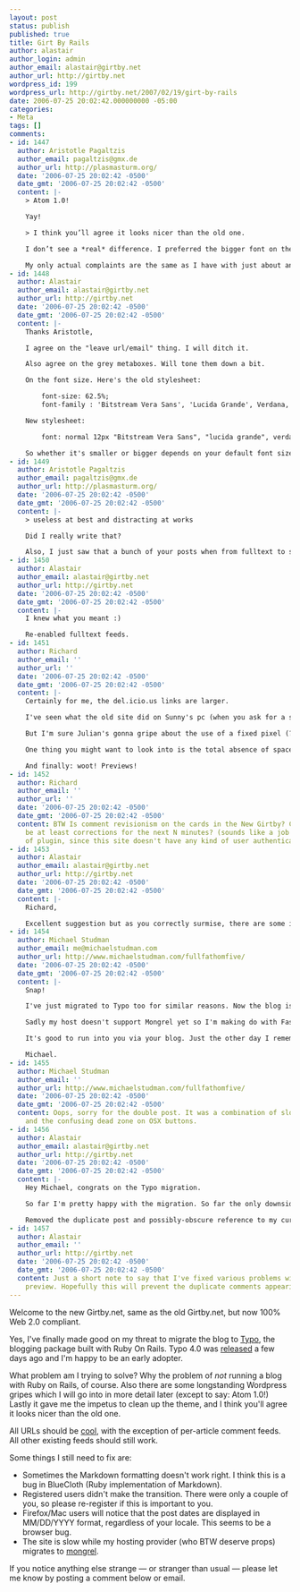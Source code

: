 ```yaml
---
layout: post
status: publish
published: true
title: Girt By Rails
author: alastair
author_login: admin
author_email: alastair@girtby.net
author_url: http://girtby.net
wordpress_id: 199
wordpress_url: http://girtby.net/2007/02/19/girt-by-rails
date: 2006-07-25 20:02:42.000000000 -05:00
categories:
- Meta
tags: []
comments:
- id: 1447
  author: Aristotle Pagaltzis
  author_email: pagaltzis@gmx.de
  author_url: http://plasmasturm.org/
  date: '2006-07-25 20:02:42 -0500'
  date_gmt: '2006-07-25 20:02:42 -0500'
  content: |-
    > Atom 1.0!

    Yay!

    > I think you’ll agree it looks nicer than the old one.

    I don’t see a *real* difference. I preferred the bigger font on the old layout, and frankly I find the grey boxes of metadata useless at best and distracting at works, particularly on the main page where there are so many of them providing irrelevant targets to the scanning eye. So overall I think it’s a slight change for the worse, but not enough so that I’d care.

    My only actual complaints are the same as I have with just about any Typo blog: that I always have to click “leave url/email”, and that for whatever reason Firefox refuses to autocomplete these fields.
- id: 1448
  author: Alastair
  author_email: alastair@girtby.net
  author_url: http://girtby.net
  date: '2006-07-25 20:02:42 -0500'
  date_gmt: '2006-07-25 20:02:42 -0500'
  content: |-
    Thanks Aristotle,

    I agree on the "leave url/email" thing. I will ditch it.

    Also agree on the grey metaboxes. Will tone them down a bit.

    On the font size. Here's the old stylesheet:

        font-size: 62.5%;
        font-family : 'Bitstream Vera Sans', 'Lucida Grande', Verdana, Arial, 'sans-serif';

    New stylesheet:

        font: normal 12px "Bitstream Vera Sans", "lucida grande", verdana, arial, helvetica, sans-serif;

    So whether it's smaller or bigger depends on your default font size... (for me the new one is bigger).
- id: 1449
  author: Aristotle Pagaltzis
  author_email: pagaltzis@gmx.de
  author_url: http://plasmasturm.org/
  date: '2006-07-25 20:02:42 -0500'
  date_gmt: '2006-07-25 20:02:42 -0500'
  content: |-
    > useless at best and distracting at works

    Did I really write that?

    Also, I just saw that a bunch of your posts when from fulltext to summary-only – aww. :(
- id: 1450
  author: Alastair
  author_email: alastair@girtby.net
  author_url: http://girtby.net
  date: '2006-07-25 20:02:42 -0500'
  date_gmt: '2006-07-25 20:02:42 -0500'
  content: |-
    I knew what you meant :)

    Re-enabled fulltext feeds.
- id: 1451
  author: Richard
  author_email: ''
  author_url: ''
  date: '2006-07-25 20:02:42 -0500'
  date_gmt: '2006-07-25 20:02:42 -0500'
  content: |-
    Certainly for me, the del.icio.us links are larger.

    I've seen what the old site did on Sunny's pc (when you ask for a small font size, Ubuntu knows you really mean it), and I'm sure he's glad for the new larger font style too.

    But I'm sure Julian's gonna gripe about the use of a fixed pixel (? WTF kind font size is measured in pixels? Shouldn't this be pt, like Gutenberg intended?) height, rather than being proporsional... if he even notices (shh, maybe he won't).

    One thing you might want to look into is the total absence of space between the article title and byline (in Firefox, are they drawn over each other? It's hard to tell with the top of the ascenders being horizontally separated from the descenders) vs the larger gap between the site title and subtitle. Maybe these should use the same style?

    And finally: woot! Previews!
- id: 1452
  author: Richard
  author_email: ''
  author_url: ''
  date: '2006-07-25 20:02:42 -0500'
  date_gmt: '2006-07-25 20:02:42 -0500'
  content: BTW Is comment revisionism on the cards in the New Girtby? Could there
    be at least corrections for the next N minutes? (sounds like a job for a new kind
    of plugin, since this site doesn't have any kind of user authentication...)
- id: 1453
  author: Alastair
  author_email: alastair@girtby.net
  author_url: http://girtby.net
  date: '2006-07-25 20:02:42 -0500'
  date_gmt: '2006-07-25 20:02:42 -0500'
  content: |-
    Richard,

    Excellent suggestion but as you correctly surmise, there are some issues with comment revision. The authentication problem is probably solvable - the site could just hand you a cookie which would authenticate you were the author of a given comment. This could be valid for N minutes which would let you edit the comment. I'll put this on the to-do list.
- id: 1454
  author: Michael Studman
  author_email: me@michaelstudman.com
  author_url: http://www.michaelstudman.com/fullfathomfive/
  date: '2006-07-25 20:02:42 -0500'
  date_gmt: '2006-07-25 20:02:42 -0500'
  content: |-
    Snap!

    I've just migrated to Typo too for similar reasons. Now the blog is up it's time to pimp my scribbish.

    Sadly my host doesn't support Mongrel yet so I'm making do with FastCGI - it's not too bad I guess but I pity the sucker who gets whacked with the 10-15 second load time after ther fcgi process is periodically sighup'd.

    It's good to run into you via your blog. Just the other day I remembering my time at [previous job] (how did fun and boredom coexist so peacfully?) and wondered what had become of you after your move to NJ. Drop me a line sometime.

    Michael.
- id: 1455
  author: Michael Studman
  author_email: ''
  author_url: http://www.michaelstudman.com/fullfathomfive/
  date: '2006-07-25 20:02:42 -0500'
  date_gmt: '2006-07-25 20:02:42 -0500'
  content: Oops, sorry for the double post. It was a combination of slow AJAXy interactions
    and the confusing dead zone on OSX buttons.
- id: 1456
  author: Alastair
  author_email: alastair@girtby.net
  author_url: http://girtby.net
  date: '2006-07-25 20:02:42 -0500'
  date_gmt: '2006-07-25 20:02:42 -0500'
  content: |-
    Hey Michael, congrats on the Typo migration.

    So far I'm pretty happy with the migration. So far the only downside has been the need to upgrade my hosting plan to include SSH. Wordpress can be managed through an FTP-only interface, but not so for Typo (or any other RoR tech AFAICT).

    Removed the duplicate post and possibly-obscure reference to my current employer (yes I'm still there).
- id: 1457
  author: Alastair
  author_email: ''
  author_url: http://girtby.net
  date: '2006-07-25 20:02:42 -0500'
  date_gmt: '2006-07-25 20:02:42 -0500'
  content: Just a short note to say that I've fixed various problems with comment
    preview. Hopefully this will prevent the duplicate comments appearing.
---
```

Welcome to the new Girtby.net, same as the old Girtby.net, but now 100% Web 2.0 compliant.

Yes, I've finally made good on my threat to migrate the blog to [Typo](http://typosphere.org/), the blogging package built with Ruby On Rails. Typo 4.0 was [released](http://scottstuff.net/blog/articles/2006/07/22/typo-4-0-0) a few days ago and I'm happy to be an early adopter.

What problem am I trying to solve? Why the problem of *not* running a blog with Ruby on Rails, of course. Also there are some longstanding Wordpress gripes which I will go into in more detail later (except to say: Atom 1.0!) Lastly it gave me the impetus to clean up the theme, and I think you'll agree it looks nicer than the old one.

All URLs should be [cool](http://www.w3.org/Provider/Style/URI), with the exception of per-article comment feeds. All other existing feeds should still work.

Some things I still need to fix are:

 * Sometimes the Markdown formatting doesn't work right. I think this is a bug in BlueCloth (Ruby implementation of Markdown).
 * Registered users didn't make the transition. There were only a couple of you, so please re-register if this is important to you.
 * Firefox/Mac users will notice that the post dates are displayed in MM/DD/YYYY format, regardless of your locale. This seems to be a browser bug.
 * The site is slow while my hosting provider (who BTW deserve props) migrates to [mongrel](http://mongrel.rubyforge.org/).

If you notice anything else strange &mdash; or stranger than usual &mdash; please let me know by posting a comment below or email.
